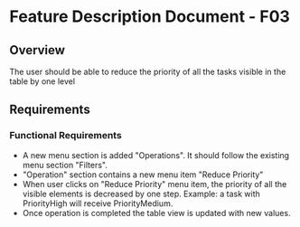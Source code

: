 # Feature Description Document - F03

## Overview
The user should be able to reduce the priority of all the tasks visible in the table by one level

## Requirements
### Functional Requirements
- A new menu section is added "Operations". It should follow the existing menu section "Filters".
- "Operation" section contains a new menu item "Reduce Priority"
- When user clicks on "Reduce Priority" menu item, the priority of all the visible elements is decreased by one step. Example: a task with PriorityHigh will receive PriorityMedium.
- Once operation is completed the table view is updated with new values.
